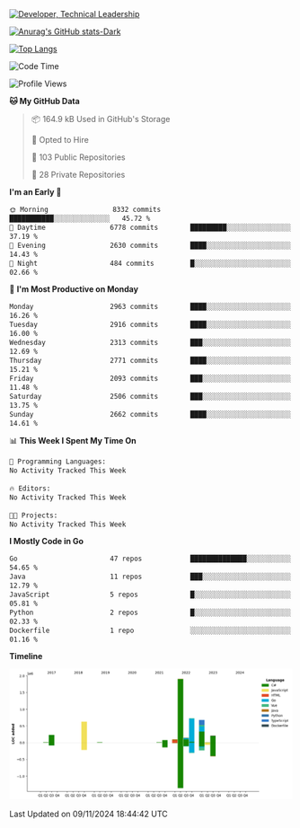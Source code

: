<div>
  <a href="https://www.linkedin.com/in/arielpineiro/" target="_blank" rel="nofollow noopener noreferrer">
    <img src="https://img.shields.io/badge/-LinkedIn-%230077B5?style=for-the-badge&logo=linkedin&logoColor=white" alt="Developer, Technical Leadership" title="Ariel Piñeiro">
  </a>
</div>

[![Anurag's GitHub stats-Dark](https://github-readme-stats.vercel.app/api?username=arielsrv&show_icons=true&theme=dark#gh-dark-mode-only)](https://github.com/anuraghazra/github-readme-stats#gh-dark-mode-only)

[![Top Langs](https://github-readme-stats.vercel.app/api/top-langs/?username=arielsrv&layout=compact&langs_count=10&theme=dark#gh-dark-mode-only)](https://github.com/anuraghazra/github-readme-stats&theme=dark#gh-dark-mode-only)

<!--START_SECTION:waka-->
![Code Time](http://img.shields.io/badge/Code%20Time-1%2C107%20hrs%204%20mins-blue)

![Profile Views](http://img.shields.io/badge/Profile%20Views-3-blue)

**🐱 My GitHub Data** 

> 📦 164.9 kB Used in GitHub's Storage 
 > 
> 💼 Opted to Hire
 > 
> 📜 103 Public Repositories 
 > 
> 🔑 28 Private Repositories 
 > 
**I'm an Early 🐤** 

```text
🌞 Morning                8332 commits        ███████████░░░░░░░░░░░░░░   45.72 % 
🌆 Daytime                6778 commits        █████████░░░░░░░░░░░░░░░░   37.19 % 
🌃 Evening                2630 commits        ████░░░░░░░░░░░░░░░░░░░░░   14.43 % 
🌙 Night                  484 commits         █░░░░░░░░░░░░░░░░░░░░░░░░   02.66 % 
```
📅 **I'm Most Productive on Monday** 

```text
Monday                   2963 commits        ████░░░░░░░░░░░░░░░░░░░░░   16.26 % 
Tuesday                  2916 commits        ████░░░░░░░░░░░░░░░░░░░░░   16.00 % 
Wednesday                2313 commits        ███░░░░░░░░░░░░░░░░░░░░░░   12.69 % 
Thursday                 2771 commits        ████░░░░░░░░░░░░░░░░░░░░░   15.21 % 
Friday                   2093 commits        ███░░░░░░░░░░░░░░░░░░░░░░   11.48 % 
Saturday                 2506 commits        ███░░░░░░░░░░░░░░░░░░░░░░   13.75 % 
Sunday                   2662 commits        ████░░░░░░░░░░░░░░░░░░░░░   14.61 % 
```


📊 **This Week I Spent My Time On** 

```text
💬 Programming Languages: 
No Activity Tracked This Week

🔥 Editors: 
No Activity Tracked This Week

🐱‍💻 Projects: 
No Activity Tracked This Week
```

**I Mostly Code in Go** 

```text
Go                       47 repos            ██████████████░░░░░░░░░░░   54.65 % 
Java                     11 repos            ███░░░░░░░░░░░░░░░░░░░░░░   12.79 % 
JavaScript               5 repos             █░░░░░░░░░░░░░░░░░░░░░░░░   05.81 % 
Python                   2 repos             █░░░░░░░░░░░░░░░░░░░░░░░░   02.33 % 
Dockerfile               1 repo              ░░░░░░░░░░░░░░░░░░░░░░░░░   01.16 % 
```



**Timeline**

![Lines of Code chart](https://raw.githubusercontent.com/arielsrv/arielsrv/main/assets/bar_graph.png)


 Last Updated on 09/11/2024 18:44:42 UTC
<!--END_SECTION:waka-->
